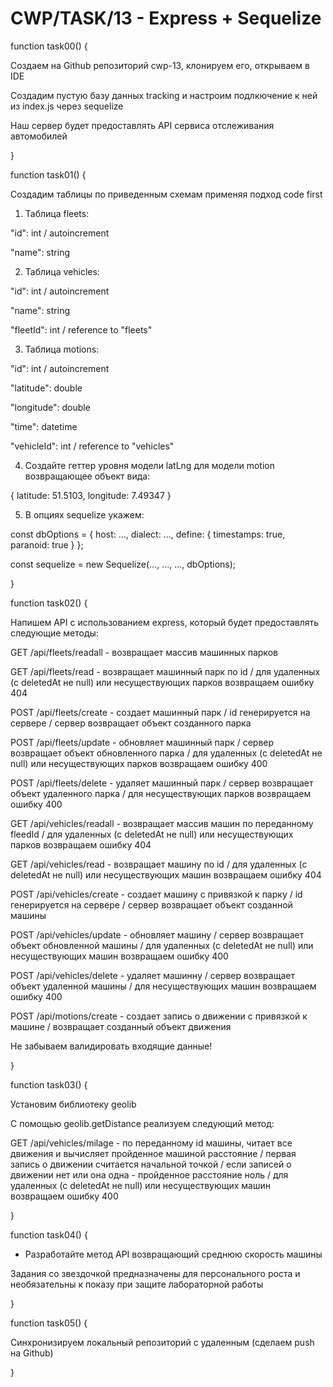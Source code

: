 # CWP/TASK/13 - Express + Sequelize

function task00() {

Создаем на Github репозиторий cwp-13, клонируем его, открываем в IDE

Создадим пустую базу данных tracking и настроим подлкючение к ней из index.js через sequelize

Наш сервер будет предоставлять API сервиса отслеживания автомобилей

}

function task01() {

Создадим таблицы по приведенным схемам применяя подход code first

1. Таблица fleets:

"id": int / autoincrement

"name": string

2. Таблица vehicles:

"id": int / autoincrement

"name": string

"fleetId": int / reference to "fleets"

3. Таблица motions:

"id": int / autoincrement

"latitude": double

"longitude": double

"time": datetime

"vehicleId": int / reference to "vehicles"

4. Создайте геттер уровня модели latLng для модели motion возвращающее объект вида:

{
  latitude: 51.5103,
  longitude: 7.49347
}

5. В опциях sequelize укажем:

const dbOptions = {
  host: ...,
  dialect: ...,
  define: {
    timestamps: true,
    paranoid: true
  }
};

const sequelize = new Sequelize(..., ..., ..., dbOptions);

}

function task02() {

Напишем API с использованием express, который будет предоставлять следующие методы: 

GET /api/fleets/readall - возвращает массив машинных парков 

GET /api/fleets/read - возвращает машинный парк по id / для удаленных (с deletedAt не null) или несуществующих парков возвращаем ошибку 404 

POST /api/fleets/create - создает машинный парк / id генерируется на сервере / сервер возвращает объект созданного парка 

POST /api/fleets/update - обновляет машинный парк / сервер возвращает объект обновленного парка / для удаленных (с deletedAt не null) или несуществующих парков возвращаем ошибку 400 

POST /api/fleets/delete - удаляет машинный парк / сервер возвращает объект удаленного парка / для несуществующих парков возвращаем ошибку 400 

GET /api/vehicles/readall - возвращает массив машин по переданному fleedId / для удаленных (с deletedAt не null) или несуществующих парков возвращаем ошибку 404 

GET /api/vehicles/read - возвращает машину по id / для удаленных (с deletedAt не null) или несуществующих машин возвращаем ошибку 404 

POST /api/vehicles/create - создает машину с привязкой к парку / id генерируется на сервере / сервер возвращает объект созданной машины 

POST /api/vehicles/update - обновляет машину / сервер возвращает объект обновленной машины / для удаленных (с deletedAt не null) или несуществующих машин возвращаем ошибку 400 

POST /api/vehicles/delete - удаляет машинну / сервер возвращает объект удаленной машины / для несуществующих машин возвращаем ошибку 400 

POST /api/motions/create - создает запись о движении с привязкой к машине / возвращает созданный объект движения

Не забываем валидировать входящие данные!

}

function task03() {

Установим библиотеку geolib

С помощью geolib.getDistance реализуем следующий метод: 

GET /api/vehicles/milage - по переданному id машины, читает все движения и вычисляет пройденное машиной расстояние / первая запись о движении считается начальной точкой / если записей о движении нет или она одна - пройденное расстояние ноль / для удаленных (с deletedAt не null) или несуществующих машин возвращаем ошибку 400

}

function task04() {

* Разработайте метод API возвращающий среднюю скорость машины

Задания со звездочкой предназначены для персонального роста и необязательны к показу при защите лабораторной работы

}

function task05() {

Синхронизируем локальный репозиторий с удаленным (сделаем push на Github)

}